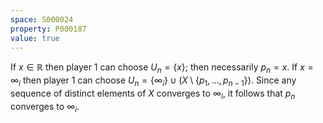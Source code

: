 ```yaml
---
space: S000024
property: P000187
value: true
---
```


If $x\in \mathbb{R}$ then player 1 can choose $U_n = \{x\}$; then necessarily $p_n = x$. If $x = \infty_i$ then player 1 can choose $U_n = \{\infty_i\}\cup(X\setminus \{p_1, ..., p_{n-1}\})$. Since any sequence of distinct elements of $X$ converges to $\infty_i$, it follows that $p_n$ converges to $\infty_i$. 
